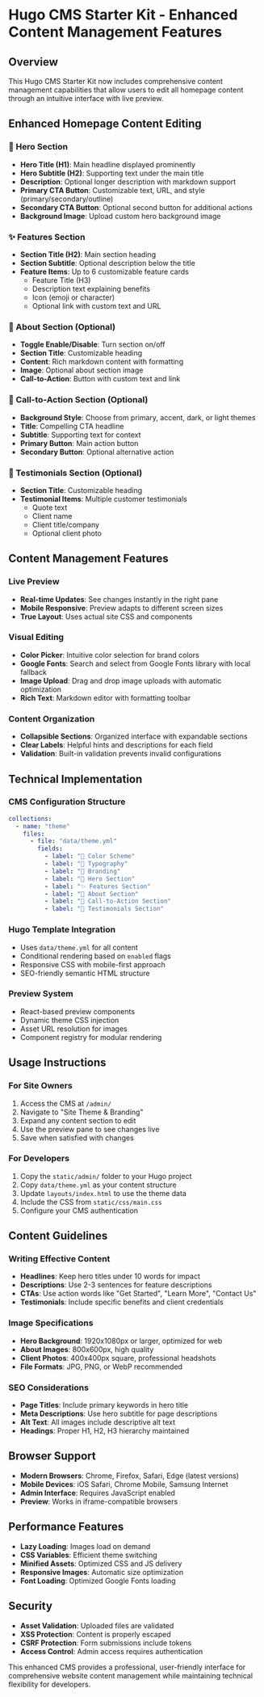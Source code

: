 # Hugo CMS Starter Kit - Enhanced Content Management Features

## Overview

This Hugo CMS Starter Kit now includes comprehensive content management capabilities that allow users to edit all homepage content through an intuitive interface with live preview.

## Enhanced Homepage Content Editing

### 🚀 Hero Section
- **Hero Title (H1)**: Main headline displayed prominently
- **Hero Subtitle (H2)**: Supporting text under the main title  
- **Description**: Optional longer description with markdown support
- **Primary CTA Button**: Customizable text, URL, and style (primary/secondary/outline)
- **Secondary CTA Button**: Optional second button for additional actions
- **Background Image**: Upload custom hero background image

### ✨ Features Section  
- **Section Title (H2)**: Main section heading
- **Section Subtitle**: Optional description below the title
- **Feature Items**: Up to 6 customizable feature cards
  - Feature Title (H3)
  - Description text explaining benefits
  - Icon (emoji or character)
  - Optional link with custom text and URL

### 📖 About Section (Optional)
- **Toggle Enable/Disable**: Turn section on/off
- **Section Title**: Customizable heading
- **Content**: Rich markdown content with formatting
- **Image**: Optional about section image
- **Call-to-Action**: Button with custom text and link

### 📢 Call-to-Action Section (Optional)
- **Background Style**: Choose from primary, accent, dark, or light themes
- **Title**: Compelling CTA headline
- **Subtitle**: Supporting text for context
- **Primary Button**: Main action button
- **Secondary Button**: Optional alternative action

### 💬 Testimonials Section (Optional)
- **Section Title**: Customizable heading
- **Testimonial Items**: Multiple customer testimonials
  - Quote text
  - Client name
  - Client title/company
  - Optional client photo

## Content Management Features

### Live Preview
- **Real-time Updates**: See changes instantly in the right pane
- **Mobile Responsive**: Preview adapts to different screen sizes
- **True Layout**: Uses actual site CSS and components

### Visual Editing
- **Color Picker**: Intuitive color selection for brand colors
- **Google Fonts**: Search and select from Google Fonts library with local fallback
- **Image Upload**: Drag and drop image uploads with automatic optimization
- **Rich Text**: Markdown editor with formatting toolbar

### Content Organization
- **Collapsible Sections**: Organized interface with expandable sections
- **Clear Labels**: Helpful hints and descriptions for each field
- **Validation**: Built-in validation prevents invalid configurations

## Technical Implementation

### CMS Configuration Structure
```yaml
collections:
  - name: "theme"
    files:
      - file: "data/theme.yml"
        fields:
          - label: "🎨 Color Scheme"
          - label: "📝 Typography"
          - label: "🏢 Branding"
          - label: "🚀 Hero Section"
          - label: "✨ Features Section"
          - label: "📖 About Section"
          - label: "📢 Call-to-Action Section"
          - label: "💬 Testimonials Section"
```

### Hugo Template Integration
- Uses `data/theme.yml` for all content
- Conditional rendering based on `enabled` flags
- Responsive CSS with mobile-first approach
- SEO-friendly semantic HTML structure

### Preview System
- React-based preview components
- Dynamic theme CSS injection
- Asset URL resolution for images
- Component registry for modular rendering

## Usage Instructions

### For Site Owners
1. Access the CMS at `/admin/`
2. Navigate to "Site Theme & Branding"
3. Expand any content section to edit
4. Use the preview pane to see changes live
5. Save when satisfied with changes

### For Developers
1. Copy the `static/admin/` folder to your Hugo project
2. Copy `data/theme.yml` as your content structure
3. Update `layouts/index.html` to use the theme data
4. Include the CSS from `static/css/main.css`
5. Configure your CMS authentication

## Content Guidelines

### Writing Effective Content
- **Headlines**: Keep hero titles under 10 words for impact
- **Descriptions**: Use 2-3 sentences for feature descriptions
- **CTAs**: Use action words like "Get Started", "Learn More", "Contact Us"
- **Testimonials**: Include specific benefits and client credentials

### Image Specifications
- **Hero Background**: 1920x1080px or larger, optimized for web
- **About Images**: 800x600px, high quality
- **Client Photos**: 400x400px square, professional headshots
- **File Formats**: JPG, PNG, or WebP recommended

### SEO Considerations
- **Page Titles**: Include primary keywords in hero title
- **Meta Descriptions**: Use hero subtitle for page descriptions
- **Alt Text**: All images include descriptive alt text
- **Headings**: Proper H1, H2, H3 hierarchy maintained

## Browser Support

- **Modern Browsers**: Chrome, Firefox, Safari, Edge (latest versions)
- **Mobile Devices**: iOS Safari, Chrome Mobile, Samsung Internet
- **Admin Interface**: Requires JavaScript enabled
- **Preview**: Works in iframe-compatible browsers

## Performance Features

- **Lazy Loading**: Images load on demand
- **CSS Variables**: Efficient theme switching
- **Minified Assets**: Optimized CSS and JS delivery
- **Responsive Images**: Automatic size optimization
- **Font Loading**: Optimized Google Fonts loading

## Security

- **Asset Validation**: Uploaded files are validated
- **XSS Protection**: Content is properly escaped
- **CSRF Protection**: Form submissions include tokens
- **Access Control**: Admin access requires authentication

This enhanced CMS provides a professional, user-friendly interface for comprehensive website content management while maintaining technical flexibility for developers.